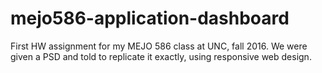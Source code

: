 # mejo586-application-dashboard
First HW assignment for my MEJO 586 class at UNC, fall 2016. We were given a PSD and told to replicate it exactly, using responsive web design.

